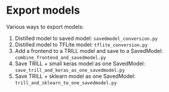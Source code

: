 # Export models

Various ways to export models:

1. Distilled model to saved model: `savedmodel_conversion.py`
1. Distilled model to TFLite model: `tflite_conversion.py`
1. Add a frontend to a TRILL model and save to a SavedModel: `combine_frontend_and_savedmodel.py`
1. Save TRILL + small keras model as one SavedModel: `save_trill_and_keras_as_one_savedmodel.py`
1. Save TRILL + sklearn model as one SavedModel: `trill_and_sklearn_to_one_savedmodel.py`
